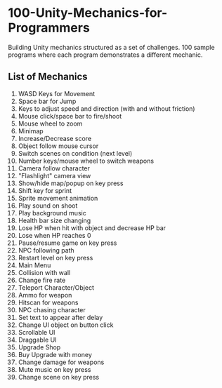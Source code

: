 # 100-Unity-Mechanics-for-Programmers
Building Unity mechanics structured as a set of challenges. 100 sample programs where each program demonstrates a different mechanic.

## List of Mechanics
1. WASD Keys for Movement
2. Space bar for Jump
3. Keys to adjust speed and direction (with and without friction)
4. Mouse click/space bar to fire/shoot
5. Mouse wheel to zoom
6. Minimap
7. Increase/Decrease score
8. Object follow mouse cursor
9. Switch scenes on condition (next level)
10. Number keys/mouse wheel to switch weapons
11. Camera follow character
12. "Flashlight" camera view
13. Show/hide map/popup on key press
14. Shift key for sprint
15. Sprite movement animation
16. Play sound on shoot
17. Play background music
18. Health bar size changing
19. Lose HP when hit with object and decrease HP bar
20. Lose when HP reaches 0
21. Pause/resume game on key press
22. NPC following path
23. Restart level on key press
24. Main Menu
25. Collision with wall
26. Change fire rate
27. Teleport Character/Object
28. Ammo for weapon
29. Hitscan for weapons
30. NPC chasing character
31. Set text to appear after delay
32. Change UI object on button click
33. Scrollable UI
34. Draggable UI
35. Upgrade Shop
36. Buy Upgrade with money
37. Change damage for weapons
38. Mute music on key press
39. Change scene on key press

